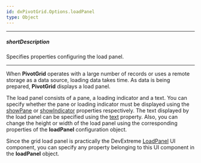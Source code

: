 ```yaml
---
id: dxPivotGrid.Options.loadPanel
type: Object
---
```

---
##### shortDescription
Specifies properties configuring the load panel.

---
When **PivotGrid** operates with a large number of records or uses a remote storage as a data source, loading data takes time. As data is being prepared, **PivotGrid** displays a load panel.

The load panel consists of a pane, a loading indicator and a text. You can specify whether the pane or loading indicator must be displayed using the [showPane](/api-reference/10%20UI%20Widgets/dxPivotGrid/1%20Configuration/loadPanel/showPane.md '/Documentation/ApiReference/UI_Components/dxPivotGrid/Configuration/loadPanel/#showPane') or [showIndicator](/api-reference/10%20UI%20Widgets/dxPivotGrid/1%20Configuration/loadPanel/showIndicator.md '/Documentation/ApiReference/UI_Components/dxPivotGrid/Configuration/loadPanel/#showIndicator') properties respectively. The text displayed by the load panel can be specified using the [text](/api-reference/10%20UI%20Widgets/dxPivotGrid/1%20Configuration/loadPanel/text.md '/Documentation/ApiReference/UI_Components/dxPivotGrid/Configuration/loadPanel/#text') property. Also, you can change the height or width of the load panel using the corresponding properties of the **loadPanel** configuration object.

Since the grid load panel is practically the DevExtreme [LoadPanel](/api-reference/10%20UI%20Widgets/dxLoadPanel '/Documentation/ApiReference/UI_Components/dxLoadPanel/') UI component, you can specify any property belonging to this UI component in the **loadPanel** object.